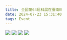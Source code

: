```yaml
---
title: 全國第64屆科展在臺南❗️❗️
date: 2024-07-23 15:31:40
tags: Event
---
```


![](452516679_993992289085210_4740936376879621661_n.jpg)
![](452353030_993992285751877_4363342911389429786_n.jpg)
![](452657428_993992305751875_147823664470900345_n.jpg)
![](452222599_993992352418537_3352189646532455796_n.jpg)

